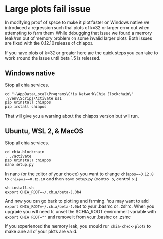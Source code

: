 # Large plots fail issue

In modifying proof of space to make it plot faster on Windows native we introduced a regression such that plots of k=32 or larger error out when attempting to farm them. While debugging that issue we found a memory leak/run out of memory problem on some invalid larger plots. Both issues are fixed with the 0.12.10 release of chiapos.

If you have plots of k=32 or greater here are the quick steps you can take to work around the issue until beta 1.5 is released.

## Windows native

Stop all chia services.
```
cd "~\AppData\Local\Programs\Chia Network\Chia Blockchain\"
.\venv\Scrips\Activate.ps1
pip uninstall chiapos
pip install chiapos
```
That will give you a warning about the chiapos version but will run.

## Ubuntu, WSL 2, & MacOS
Stop all chia services.
```
cd chia-blockchain
. ./activate
pip uninstall chiapos
nano setup.py
```
In nano (or the editor of your choice) you want to change `chiapos==0.12.8` to `chiapos==0.12.10` and then save setup.py (control-s, control-x.)
```
sh install.sh
export CHIA_ROOT=~/.chia/beta-1.0b4
```

And now you can go back to plotting and farming. You may want to add `export CHIA_ROOT=~/.chia/beta-1.0b4` to your .bashrc or .zshrc. When you upgrade you will need to unset the $CHIA_ROOT environment variable with `export CHIA_ROOT=""` and remove it from your .bashrc or .zshrc

If you experienced the memory leak, you should run `chia-check-plots` to make sure all of your plots are valid.
